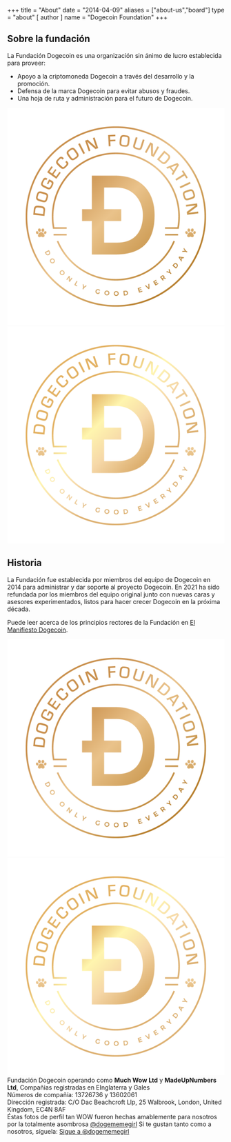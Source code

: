 +++ title = "About"
date = "2014-04-09"
aliases = ["about-us","board"]
type = "about"
[ author ]
name = "Dogecoin Foundation"
+++

<section class="presentation">
<div class="left">

<div class="title">

## Sobre la fundación

  <div class="underline"></div>
</div>

<div class="description">
La Fundación Dogecoin es una organización sin ánimo de lucro establecida para proveer:


- Apoyo a la criptomoneda Dogecoin a través del desarrollo y la promoción.
- Defensa de la marca Dogecoin para evitar abusos y fraudes.
- Una hoja de ruta y administración para el futuro de Dogecoin.

</div>

<div class="mobile-logos">
<img class="dogegoin-light" src="/dogecoin-light.png" alt="Dogecoin logo">
<img class="dogegoin-dark" src="/dogecoin-dark.png" alt="Dogecoin logo">
</div>

<div class="title">

## Historia

<div class="underline"></div>
</div>

<div class="description">
La Fundación fue establecida por miembros del equipo de Dogecoin en 2014 para administrar y dar soporte al proyecto Dogecoin. En 2021 ha sido
refundada por los miembros del equipo original junto con nuevas caras y asesores experimentados, listos para hacer crecer Dogecoin en la próxima década.

Puede leer acerca de los principios rectores de la Fundación en [El Manifiesto Dogecoin](/es/manifesto).

</div>
</div>
<div class="right">
<img class="dogegoin-light" src="/dogecoin-light.png" alt="Dogecoin logo">
<img class="dogegoin-dark" src="/dogecoin-dark.png" alt="Dogecoin logo">
</div>
</section>

<div class="company">
Fundación Dogecoin operando como <b>Much Wow Ltd</b> y
<b>MadeUpNumbers Ltd</b>, Compañias registradas en EInglaterra y Gales<br/>
Números de compañía: 13726736 y 13602061<br/>
Dirección registrada: C/O Dac Beachcroft Llp, 25 Walbrook, London, United Kingdom, EC4N 8AF
</div>

<div class="tweet">
Éstas fotos de perfil tan WOW fueron hechas amablemente para nosotros por la totalmente asombrosa
<a href="https://twitter.com/Dogememegirl">@dogememegirl</a> Si te gustan tanto como a nosotros, síguela: 
<a href="https://twitter.com/dogememegirl?ref_src=twsrc%5Etfw" class="twitter-follow-button" data-show-screen-name="false" data-show-count="false"> Sigue a @dogememegirl</a><script async src="https://platform.twitter.com/widgets.js" charset="utf-8"></script>
</div>
